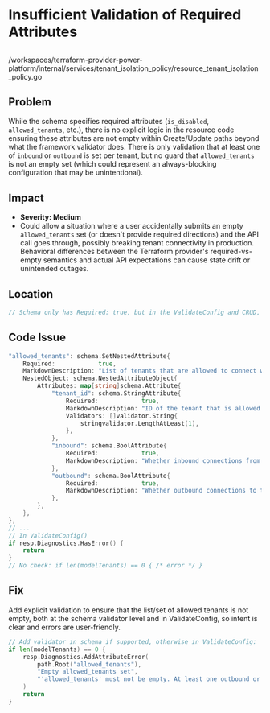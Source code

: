 # Insufficient Validation of Required Attributes

##

/workspaces/terraform-provider-power-platform/internal/services/tenant_isolation_policy/resource_tenant_isolation_policy.go

## Problem

While the schema specifies required attributes (`is_disabled`, `allowed_tenants`, etc.), there is no explicit logic in the resource code ensuring these attributes are not empty within Create/Update paths beyond what the framework validator does. There is only validation that at least one of `inbound` or `outbound` is set per tenant, but no guard that `allowed_tenants` is not an empty set (which could represent an always-blocking configuration that may be unintentional).

## Impact

- **Severity: Medium**
- Could allow a situation where a user accidentally submits an empty `allowed_tenants` set (or doesn't provide required directions) and the API call goes through, possibly breaking tenant connectivity in production. Behavioral differences between the Terraform provider's required-vs-empty semantics and actual API expectations can cause state drift or unintended outages.

## Location

```go
// Schema only has Required: true, but in the ValidateConfig and CRUD, no explicit check for allowed_tenants not being empty
```

## Code Issue

```go
"allowed_tenants": schema.SetNestedAttribute{
	Required:            true,
	MarkdownDescription: "List of tenants that are allowed to connect with your tenant.",
	NestedObject: schema.NestedAttributeObject{
		Attributes: map[string]schema.Attribute{
			"tenant_id": schema.StringAttribute{
				Required:            true,
				MarkdownDescription: "ID of the tenant that is allowed to connect.",
				Validators: []validator.String{
					stringvalidator.LengthAtLeast(1),
				},
			},
			"inbound": schema.BoolAttribute{
				Required:            true,
				MarkdownDescription: "Whether inbound connections from this tenant are allowed.",
			},
			"outbound": schema.BoolAttribute{
				Required:            true,
				MarkdownDescription: "Whether outbound connections to this tenant are allowed.",
			},
		},
	},
},
// ...
// In ValidateConfig()
if resp.Diagnostics.HasError() {
	return
}
// No check: if len(modelTenants) == 0 { /* error */ }
```

## Fix

Add explicit validation to ensure that the list/set of allowed tenants is not empty, both at the schema validator level and in ValidateConfig, so intent is clear and errors are user-friendly.

```go
// Add validator in schema if supported, otherwise in ValidateConfig:
if len(modelTenants) == 0 {
	resp.Diagnostics.AddAttributeError(
		path.Root("allowed_tenants"),
		"Empty allowed_tenants set",
		"'allowed_tenants' must not be empty. At least one outbound or inbound allowed tenant must be specified.",
	)
	return
}
```
